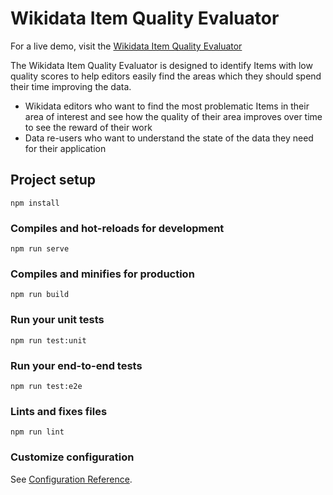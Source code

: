 # Wikidata Item Quality Evaluator

For a live demo, visit the [Wikidata Item Quality Evaluator](https://wikidata-quality-monitor.netlify.app/)

The Wikidata Item Quality Evaluator is designed to identify Items with low quality scores to help editors easily find the areas which they should spend their time improving the data.

- Wikidata editors who want to find the most problematic Items in their area of interest and see how the quality of their area improves over time to see the reward of their work
- Data re-users who want to understand the state of the data they need for their application

## Project setup
```
npm install
```

### Compiles and hot-reloads for development
```
npm run serve
```

### Compiles and minifies for production
```
npm run build
```

### Run your unit tests
```
npm run test:unit
```

### Run your end-to-end tests
```
npm run test:e2e
```

### Lints and fixes files
```
npm run lint
```

### Customize configuration
See [Configuration Reference](https://cli.vuejs.org/config/).
